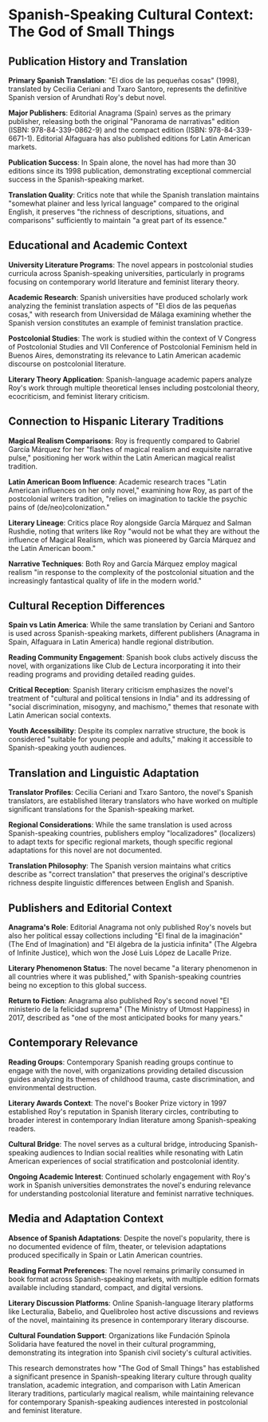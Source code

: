 # Spanish-Speaking Cultural Context: The God of Small Things

## Publication History and Translation

**Primary Spanish Translation**: "El dios de las pequeñas cosas" (1998), translated by Cecilia Ceriani and Txaro Santoro, represents the definitive Spanish version of Arundhati Roy's debut novel.

**Major Publishers**: Editorial Anagrama (Spain) serves as the primary publisher, releasing both the original "Panorama de narrativas" edition (ISBN: 978-84-339-0862-9) and the compact edition (ISBN: 978-84-339-6671-1). Editorial Alfaguara has also published editions for Latin American markets.

**Publication Success**: In Spain alone, the novel has had more than 30 editions since its 1998 publication, demonstrating exceptional commercial success in the Spanish-speaking market.

**Translation Quality**: Critics note that while the Spanish translation maintains "somewhat plainer and less lyrical language" compared to the original English, it preserves "the richness of descriptions, situations, and comparisons" sufficiently to maintain "a great part of its essence."

## Educational and Academic Context

**University Literature Programs**: The novel appears in postcolonial studies curricula across Spanish-speaking universities, particularly in programs focusing on contemporary world literature and feminist literary theory.

**Academic Research**: Spanish universities have produced scholarly work analyzing the feminist translation aspects of "El dios de las pequeñas cosas," with research from Universidad de Málaga examining whether the Spanish version constitutes an example of feminist translation practice.

**Postcolonial Studies**: The work is studied within the context of V Congress of Postcolonial Studies and VII Conference of Postcolonial Feminism held in Buenos Aires, demonstrating its relevance to Latin American academic discourse on postcolonial literature.

**Literary Theory Application**: Spanish-language academic papers analyze Roy's work through multiple theoretical lenses including postcolonial theory, ecocriticism, and feminist literary criticism.

## Connection to Hispanic Literary Traditions

**Magical Realism Comparisons**: Roy is frequently compared to Gabriel García Márquez for her "flashes of magical realism and exquisite narrative pulse," positioning her work within the Latin American magical realist tradition.

**Latin American Boom Influence**: Academic research traces "Latin American influences on her only novel," examining how Roy, as part of the postcolonial writers tradition, "relies on imagination to tackle the psychic pains of (de/neo)colonization."

**Literary Lineage**: Critics place Roy alongside García Márquez and Salman Rushdie, noting that writers like Roy "would not be what they are without the influence of Magical Realism, which was pioneered by García Márquez and the Latin American boom."

**Narrative Techniques**: Both Roy and García Márquez employ magical realism "in response to the complexity of the postcolonial situation and the increasingly fantastical quality of life in the modern world."

## Cultural Reception Differences

**Spain vs Latin America**: While the same translation by Ceriani and Santoro is used across Spanish-speaking markets, different publishers (Anagrama in Spain, Alfaguara in Latin America) handle regional distribution.

**Reading Community Engagement**: Spanish book clubs actively discuss the novel, with organizations like Club de Lectura incorporating it into their reading programs and providing detailed reading guides.

**Critical Reception**: Spanish literary criticism emphasizes the novel's treatment of "cultural and political tensions in India" and its addressing of "social discrimination, misogyny, and machismo," themes that resonate with Latin American social contexts.

**Youth Accessibility**: Despite its complex narrative structure, the book is considered "suitable for young people and adults," making it accessible to Spanish-speaking youth audiences.

## Translation and Linguistic Adaptation

**Translator Profiles**: Cecilia Ceriani and Txaro Santoro, the novel's Spanish translators, are established literary translators who have worked on multiple significant translations for the Spanish-speaking market.

**Regional Considerations**: While the same translation is used across Spanish-speaking countries, publishers employ "localizadores" (localizers) to adapt texts for specific regional markets, though specific regional adaptations for this novel are not documented.

**Translation Philosophy**: The Spanish version maintains what critics describe as "correct translation" that preserves the original's descriptive richness despite linguistic differences between English and Spanish.

## Publishers and Editorial Context

**Anagrama's Role**: Editorial Anagrama not only published Roy's novels but also her political essay collections including "El final de la imaginación" (The End of Imagination) and "El álgebra de la justicia infinita" (The Algebra of Infinite Justice), which won the José Luis López de Lacalle Prize.

**Literary Phenomenon Status**: The novel became "a literary phenomenon in all countries where it was published," with Spanish-speaking countries being no exception to this global success.

**Return to Fiction**: Anagrama also published Roy's second novel "El ministerio de la felicidad suprema" (The Ministry of Utmost Happiness) in 2017, described as "one of the most anticipated books for many years."

## Contemporary Relevance

**Reading Groups**: Contemporary Spanish reading groups continue to engage with the novel, with organizations providing detailed discussion guides analyzing its themes of childhood trauma, caste discrimination, and environmental destruction.

**Literary Awards Context**: The novel's Booker Prize victory in 1997 established Roy's reputation in Spanish literary circles, contributing to broader interest in contemporary Indian literature among Spanish-speaking readers.

**Cultural Bridge**: The novel serves as a cultural bridge, introducing Spanish-speaking audiences to Indian social realities while resonating with Latin American experiences of social stratification and postcolonial identity.

**Ongoing Academic Interest**: Continued scholarly engagement with Roy's work in Spanish universities demonstrates the novel's enduring relevance for understanding postcolonial literature and feminist narrative techniques.

## Media and Adaptation Context

**Absence of Spanish Adaptations**: Despite the novel's popularity, there is no documented evidence of film, theater, or television adaptations produced specifically in Spain or Latin American countries.

**Reading Format Preferences**: The novel remains primarily consumed in book format across Spanish-speaking markets, with multiple edition formats available including standard, compact, and digital versions.

**Literary Discussion Platforms**: Online Spanish-language literary platforms like Lecturalia, Babelio, and Quelibroleo host active discussions and reviews of the novel, maintaining its presence in contemporary literary discourse.

**Cultural Foundation Support**: Organizations like Fundación Spínola Solidaria have featured the novel in their cultural programming, demonstrating its integration into Spanish civil society's cultural activities.

This research demonstrates how "The God of Small Things" has established a significant presence in Spanish-speaking literary culture through quality translation, academic integration, and comparison with Latin American literary traditions, particularly magical realism, while maintaining relevance for contemporary Spanish-speaking audiences interested in postcolonial and feminist literature.